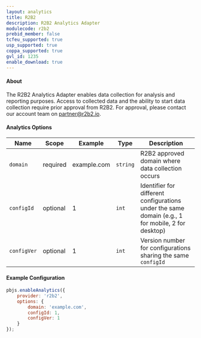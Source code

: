 ```yaml
---
layout: analytics
title: R2B2
description: R2B2 Analytics Adapter
modulecode: r2b2
prebid_member: false
tcfeu_supported: true
usp_supported: true
coppa_supported: true
gvl_id: 1235
enable_download: true
---
```


#### About

The R2B2 Analytics Adapter enables data collection for analysis and reporting purposes. Access to collected data and the ability to start data collection require prior approval from R2B2. For approval, please contact our account team on [partner@r2b2.io](mailto:partner@r2b2.io).

#### Analytics Options

| Name      | Scope    | Example     | Type     | Description                                                    |
|-----------|----------|-------------|----------|----------------------------------------------------------------|
| `domain`  | required | example.com | `string` | R2B2 approved domain where data collection occurs              |
| `configId` | optional | 1           | `int`    | Identifier for different configurations under the same domain (e.g., 1 for mobile, 2 for desktop) |
| `configVer` | optional | 1           | `int`    | Version number for configurations sharing the same `configId`  |

#### Example Configuration

```js
pbjs.enableAnalytics({
    provider: 'r2b2',
    options: {
        domain: 'example.com',
        configId: 1,
        configVer: 1
    }
});
```
